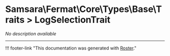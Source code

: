 # Samsara\Fermat\Core\Types\Base\Traits > LogSelectionTrait

*No description available*



---
!!! footer-link "This documentation was generated with [Roster](https://jordanrl.github.io/Roster/)."